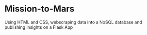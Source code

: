 # Mission-to-Mars
Using HTML and CSS, webscraping data into a NoSQL database and publishing insights on a Flask App
